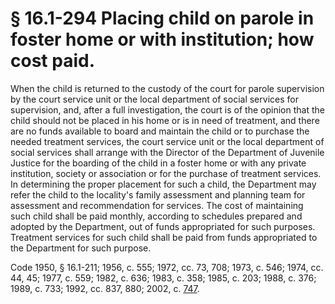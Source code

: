 # § 16.1-294 Placing child on parole in foster home or with institution; how cost paid.

<p>When the child is returned to the custody of the court for parole supervision by the court service unit or the local department of social services for supervision, and, after a full investigation, the court is of the opinion that the child should not be placed in his home or is in need of treatment, and there are no funds available to board and maintain the child or to purchase the needed treatment services, the court service unit or the local department of social services shall arrange with the Director of the Department of Juvenile Justice for the boarding of the child in a foster home or with any private institution, society or association or for the purchase of treatment services. In determining the proper placement for such a child, the Department may refer the child to the locality's family assessment and planning team for assessment and recommendation for services. The cost of maintaining such child shall be paid monthly, according to schedules prepared and adopted by the Department, out of funds appropriated for such purposes. Treatment services for such child shall be paid from funds appropriated to the Department for such purpose.</p><p>Code 1950, § 16.1-211; 1956, c. 555; 1972, cc. 73, 708; 1973, c. 546; 1974, cc. 44, 45; 1977, c. 559; 1982, c. 636; 1983, c. 358; 1985, c. 203; 1988, c. 376; 1989, c. 733; 1992, cc. 837, 880; 2002, c. <a href='http://lis.virginia.gov/cgi-bin/legp604.exe?021+ful+CHAP0747'>747</a>.</p>